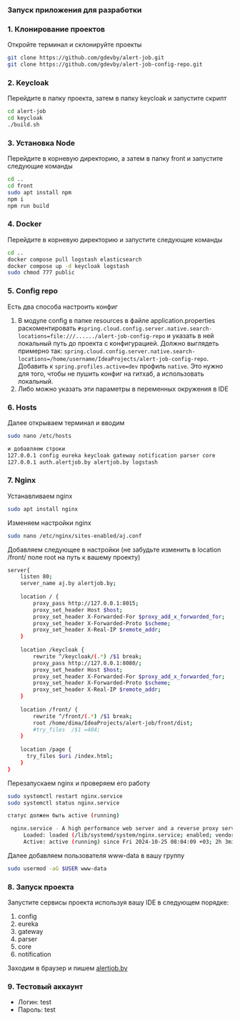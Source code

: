 ### Запуск приложения для разработки

### 1. Клонирование проектов

Откройте терминал и склонируйте проекты

```bash
git clone https://github.com/gdevby/alert-job.git
git clone https://github.com/gdevby/alert-job-config-repo.git
```

### 2. Keycloak

Перейдите в папку проекта, затем в папку keycloak и запустите скрипт

```bash
cd alert-job
cd keycloak
./build.sh
```

### 3. Установка Node

Перейдите в корневую директорию, а затем в папку front и запустите следующие команды

```bash
cd ..
cd front
sudo apt install npm
npm i
npm run build
```

### 4. Docker 

Перейдите в корневую директорию и запустите следующие команды

```bash
cd ..
docker compose pull logstash elasticsearch
docker compose up -d keycloak logstash
sudo chmod 777 public
```

### 5. Config repo

Есть два способа настроить конфиг
1) В модуле config в папке resources в файле application.properties раскоментировать `#spring.cloud.config.server.native.search-locations=file:///....../alert-job-config-repo` и указать в ней локальный путь до проекта с конфигурацией.
Должно выглядеть примерно так:
`spring.cloud.config.server.native.search-locations=/home/username/IdeaProjects/alert-job-config-repo`. Добавить к `spring.profiles.active=dev` профиль `native`. Это нужно для того, чтобы не пушить конфиг на гитхаб, а использовать локальный. 
2) Либо можно указать эти параметры в переменных окружения в IDE

### 6. Hosts

Далее открываем терминал и вводим

```bash
sudo nano /etc/hosts

и добавляем строки
127.0.0.1 config eureka keycloak gateway notification parser core 
127.0.0.1 auth.alertjob.by alertjob.by logstash

```

### 7. Nginx

Устанавливаем nginx

```bash
sudo apt install nginx
```

Изменяем настройки nginx

```bash
sudo nano /etc/nginx/sites-enabled/aj.conf
```

Добавляем следующее в настройки (не забудьте изменить в location /front/ поле root на путь к вашему проекту)

```bash
server{
    listen 80;
    server_name aj.by alertjob.by;
    
    location / {
        proxy_pass http://127.0.0.1:8015;
        proxy_set_header Host $host;
        proxy_set_header X-Forwarded-For $proxy_add_x_forwarded_for;
        proxy_set_header X-Forwarded-Proto $scheme;
        proxy_set_header X-Real-IP $remote_addr;
    }
    
    location /keycloak {
        rewrite ^/keycloak/(.*) /$1 break;
        proxy_pass http://127.0.0.1:8080/;
        proxy_set_header Host $host;
        proxy_set_header X-Forwarded-For $proxy_add_x_forwarded_for;
        proxy_set_header X-Forwarded-Proto $scheme;
        proxy_set_header X-Real-IP $remote_addr;
    }
    
    location /front/ {
        rewrite ^/front/(.*) /$1 break;
        root /home/dima/IdeaProjects/alert-job/front/dist;
        #try_files  /$1 =404;
    }
    
    location /page {
      try_files $uri /index.html;
    }
}
```

Перезапускаем nginx и проверяем его работу

```bash
sudo systemctl restart nginx.service
sudo systemctl status nginx.service

статус должен быть active (running)

 nginx.service - A high performance web server and a reverse proxy server
     Loaded: loaded (/lib/systemd/system/nginx.service; enabled; vendor preset:>
     Active: active (running) since Fri 2024-10-25 08:04:09 +03; 2h 3min ago
```

Далее добавляем пользователя www-data в вашу группу

```bash
sudo usermod -aG $USER www-data 
```

### 8. Запуск проекта

Запустите сервисы проекта используя вашу IDE в следующем порядке:
1. config 
2. eureka 
3. gateway 
4. parser 
5. core 
6. notification 

Заходим в браузер и пишем [alertjob.by](http://alertjob.by/)

### 9. Тестовый аккаунт
* Логин: test
* Пароль: test